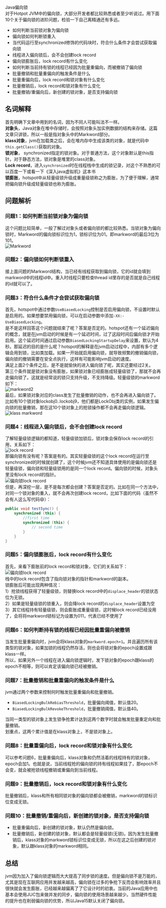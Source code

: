 Java偏向锁<br />对于Hotpot JVM中的偏向锁，大部分开发者都比较熟悉或者至少听说过。用下面10个关于偏向锁的进阶问题，检验一下自己离精通还有多远。

- 如何判断当前锁对象为偏向锁
- 偏向锁如何判断锁重入
- 当代码运行至synchronized修饰的代码块时，符合什么条件才会尝试获取偏向锁
- 线程进入偏向锁后，会不会创建lock record
- 偏向锁膨胀后，lock record有什么变化
- 如何判断当前持有锁的线程已经因为批量重偏向，而被撤销了偏向锁
- 批量撤销和批量重偏向的触发条件是什么
- 批量重偏向后，lock record和锁对象有什么变化
- 批量撤销后，lock record和锁对象有什么变化
- 批量撤销/重偏向后，新创建的锁对象，是否支持偏向锁
<a name="SeGnp"></a>
## 名词解释
首先明确下文章中用到的名词，因为不同人可能叫法不一样。<br />**对象头**，Java对象在堆中存储时，会按照对象头加实例数据的结构来存储。这篇文章只讲锁，所以一般是指对象头中的Markword部分。<br />**klass对象**，jvm在加载类之后，会在堆内存中生成该类的对象，就是代码中`this.getClass()`获取的对象。<br />**锁对象**， synchronized指定的锁对象。对于普通方法，这个对象默认是this指针。对于静态方法，锁对象是堆里的class对象。<br />**Lock record**，进入`synchronized`时在线程栈中生成的锁记录，对这个不熟悉的可以百度一下或看一下《深入java虚拟机》这本书<br />**锁膨胀**，hotspot中从轻量级锁升级成重量级锁称之为膨胀，为了便于理解，通常把偏向锁升级成轻量级锁也称为膨胀。
<a name="I4G1O"></a>
## 问题解析
<a name="RzFIs"></a>
### 问题1：如何判断当前锁对象为偏向锁
这个问题比较简单，一般了解过对象头或者偏向锁的都比较熟悉。当锁对象为偏向锁时，Markword的偏向锁标识位为1，锁标识位为01。即markword的最后3位为101。<br />![Markword](https://cdn.nlark.com/yuque/0/2022/webp/396745/1658281131543-6e1530e1-4ad1-46a2-aff0-b97205ea037c.webp#clientId=u713809c8-f365-4&from=paste&id=u1ef7a8a1&originHeight=192&originWidth=890&originalType=url&ratio=1&rotation=0&showTitle=true&status=done&style=shadow&taskId=u92a2b859-2567-4eb2-8938-c17f942c9d3&title=Markword "Markword")
<a name="ash4b"></a>
### 问题2：偏向锁如何判断锁重入
接上面问题的Markword结构，当已经有线程获取到偏向锁，它的id就会填到markword中的线程id中。重入时线程只要检查thread id里存的是否就是自己线程的id就可以了。
<a name="nZOoR"></a>
### 问题3：符合什么条件才会尝试获取偏向锁
首先，hotspot中通过参数`UseBiasedLocking`控制是否启用偏向锁，不设置时默认是启用的。如果想要禁用偏向锁，可以在启动参数中添加`-XX:-UseBiasedLocking`。<br />是不是这样回答这个问题就结束了呢？答案是否定的。hotspot还有一个延迟偏向的概念，就是在jvm启动的时候是有一个延迟时间，过了这段时间后偏向锁才开始启用。这个延迟时间通过启动参数`BiasedLockingStartupDelay`来设置，默认为4秒。那延迟的目的是什么呢？hotspot的解释是在jvm启动过程中，内部有多个逻辑会用到锁，比如类加载。如果一开始就启用偏向锁，就导致频繁的撤销偏向锁，偏向锁的撤销需要在安全点执行，这样有可能影响jvm启动的速度。<br />满足上面2个条件之后，是不是就愉快的进入偏向锁了呢，其实还要经过2关。<br />第三个条件就是锁对象没有膨胀，如果锁对象已经膨胀成轻量级锁了，那就不会再走偏向锁了。这就是经常说的锁只支持升级，不支持降级。轻量级锁的markword如下：<br />![markword2](https://cdn.nlark.com/yuque/0/2022/webp/396745/1658281170153-2f75eb87-e61c-4073-a6d8-5bfd65b6528b.webp#clientId=u713809c8-f365-4&from=paste&id=ueccc7efa&originHeight=194&originWidth=868&originalType=url&ratio=1&rotation=0&showTitle=true&status=done&style=shadow&taskId=u28194361-2dc5-422b-8a47-38e40bc24cc&title=markword2 "markword2")<br />最后，如果锁对象对应的class发生了批量撤销的动作，也不会再进入偏向锁了。比如有10个锁对象lockobj0..lockobj9，他们都是LockObj类的实例，如果发生偏向锁的批量撤销，那在这10个锁对象上的抢锁操作都不会再走偏向锁逻辑。<br />![klass markword](https://cdn.nlark.com/yuque/0/2022/webp/396745/1658281189918-5076a6ef-e855-4cd6-a997-1d342998ade8.webp#clientId=u713809c8-f365-4&from=paste&id=u855a5499&originHeight=231&originWidth=703&originalType=url&ratio=1&rotation=0&showTitle=true&status=done&style=shadow&taskId=ubfadb7bb-c283-4eee-9c68-7c25ab8bb73&title=klass%20markword "klass markword")
<a name="ZQtei"></a>
### 问题4：线程进入偏向锁后，会不会创建lock record
了解轻量级锁逻辑的都知道，轻量级锁加锁后，锁对象会保存lock record的引用，关系如下：<br />![lock record](https://cdn.nlark.com/yuque/0/2022/webp/396745/1658281219681-5922193a-d309-43dd-8269-a787fe132e6b.webp#clientId=u713809c8-f365-4&from=paste&id=u91fb2ccc&originHeight=300&originWidth=679&originalType=url&ratio=1&rotation=0&showTitle=true&status=done&style=shadow&taskId=u6e9f0ae3-c53b-41a6-a333-110002f6fe6&title=lock%20record "lock record")<br />那偏向锁有没有呢？答案是有的。其实轻量级锁的这个lock record在运行至synchronized的时候就创建了，这个时候jvm还不知道具体使用的是偏向锁还是轻量级锁，偏向锁和轻量级锁用的是同一个lock record。偏向锁的时候，对象头里没有lock record的指针。<br />![偏向锁lock record](https://cdn.nlark.com/yuque/0/2022/webp/396745/1658281238825-5f5ba348-0ea6-4125-a0c8-c22bfb4827df.webp#clientId=u713809c8-f365-4&from=paste&id=u34297792&originHeight=284&originWidth=677&originalType=url&ratio=1&rotation=0&showTitle=true&status=done&style=shadow&taskId=uac49d33a-6143-4ae2-9204-b3bba42bc1d&title=%E5%81%8F%E5%90%91%E9%94%81lock%20record "偏向锁lock record")<br />但是，再深挖一层，是不是每次都会创建？答案是否定的。比如在同一个方法中，对同一个锁对象的重入，就不会再次创建lock record，比如下面的代码（虽然不会有人这么写代码😄）：
```java
public void testSync() {
	synchronized (this) {
		//first time
		synchronized (this) {
			// second time
		}
	}
}
```
<a name="Iy4oK"></a>
### 问题5：偏向锁膨胀后，lock record有什么变化
首先，来看下膨胀前的lock record和锁对象，它们的关系如下：<br />![偏向锁lock record](https://cdn.nlark.com/yuque/0/2022/webp/396745/1658281283010-3f0f201f-6327-4253-ae76-f50943c53c8d.webp#clientId=u713809c8-f365-4&from=paste&id=u7b800b98&originHeight=284&originWidth=677&originalType=url&ratio=1&rotation=0&showTitle=true&status=done&style=shadow&taskId=ue1c3ed8a-5f65-44f5-b7af-958907702b0&title=%E5%81%8F%E5%90%91%E9%94%81lock%20record "偏向锁lock record")<br />栈中的lock record包含了指向锁对象的指针和markword的副本。<br />锁膨胀后可能出现两种情况：<br />1）抢锁线程获得了轻量级锁，则替换lock record中的`displace_header`的锁状态位为无锁。<br />2）如果是轻量级锁的锁重入，则会降lock record的`displace_header`设置为空<br />3）其它线程持有轻量级锁，则会膨胀成重量级锁，这时候lock record已经没用了，会将将markword锁标记为设置为011，代表已经不使用了
<a name="woMCE"></a>
### 问题6：如何判断持有锁的线程已经因批量重偏向被撤销
当发生批量重偏向时，jvm会将klass对象的`markword.epoch+1`。并且遍历所有该类型的锁对象，如果加锁的线程仍然存活，则也会将锁对象的epoch设置成跟klass一样。<br />所以，如果另外一个线程在进入偏向锁逻辑时，发下锁对象的epoch跟klass的epoch不相等，则可以肯定该偏向锁已经被撤销。
<a name="uzYE1"></a>
### 问题7：批量撤销和批量重偏向的触发条件是什么
jvm通过两个参数来控制何时触发批量重偏向和批量撤销。

- `BiasedLockingBulkRebiasThreshold`，批量偏向阈值，默认值20。
- `BiasedLockingBulkRevokeThreshold`，批量撤销阈值，默认值40。

当同一类型的锁对象上发生锁争抢累计达到这两个数字时就会触发批量重定向和批量撤销。<br />划重点，这两个累计值是在klass对象上，不是锁对象上。
<a name="MA4Y1"></a>
### 问题8：批量重偏向后，lock record和锁对象有什么变化
可以参考问题6，批量重偏向后，klass对象和仍然活着的线程持有的锁对象，epoch会加1。也就是说，当前线程抢的偏向锁的持有线程如果挂了，那epoch不会变，就会被抢锁线程撤销或重偏向到当前线程。
<a name="fszzr"></a>
### 问题9：批量撤销后，lock record和锁对象有什么变化
批量撤销后，klass和所有相同锁对象的偏向锁都会被撤销，markword的锁标识位变成无锁。
<a name="HjGKv"></a>
### 问题10：批量撤销/重偏向后，新创建的锁对象，是否支持偏向锁

- 批量重偏向后，新创建的锁对象，默认仍然是偏向锁。
- 批量撤销后，新创建的锁对象，默认都会是轻量级锁(无锁)。因为发生批量撤销后，klass对象的markword锁标识位变成无锁，所以在这之后创建的锁对象，默认跟klass对象的markword相同。
<a name="EUIy7"></a>
## 总结
jvm因为加入了偏向锁逻辑而大大提高了同步锁的速度。但是偏向锁不是万能的，尤其是现在互联网应用并发越来越高，偏向锁在过多的争抢下反而会影响效率并且很快就会发生膨胀，已经越来越偏离了了它设计时的初衷。当前的Java应用中也基本会使用JUC包来做并发的同步，偏向锁的使用场景越来越少。当然硬件性能的提升也在削弱偏向锁的优势，所以Java15默认关闭了偏向锁。
